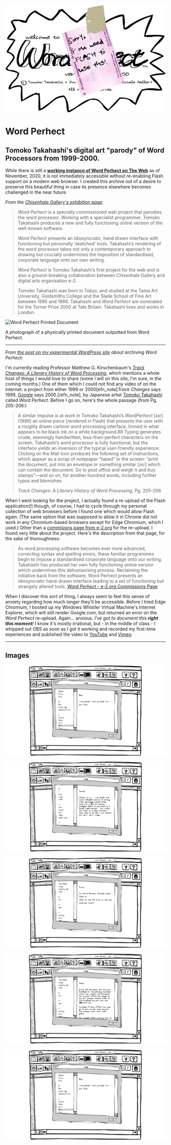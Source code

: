![Mail](wordperhect.e-2.org/images/perhect-noflash.gif)

# Word Perhect

## Tomoko Takahashi's digital art "parody" of Word Processors from 1999-2000.

While there is still a [**working instance of Word Perhect on The Web**](https://wordperhect.e-2.org/) as of November, 2020, it is not immediately accessible without re-enabling Flash support on a modern web browser. I created this archive out of a desire to preserve this beautiful thing in case its presence elsewhere becomes challenged in the near future.

*From the [Chisenhale Gallery's exhibition page](https://chisenhale.org.uk/exhibition/tomoko-takahashi/):*

> *Word Perhect* is a specially commissioned web project that parodies the word processor. Working with a specialist programmer, Tomoko Takahashi produces a new and fully functioning online version of the well-known software.
>
> *Word Perhect* presents an idiosyncratic, hand drawn interface with functioning but personally ‘sketched’ tools. Takahashi’s rendering of the word processor takes not only a contemporary approach to drawing but crucially undermines the imposition of standardised, corporate language onto our own writing.
>
> *Word Perhect* is Tomoko Takahashi’s first project for the web and is also a ground-breaking collaboration between Chisenhale Gallery and digital arts organisation e-2.
>
> Tomoko Takahashi was born in Tokyo, and studied at the Tama Art University, Goldsmiths College and the Slade School of Fine Art between 1985 and 1998. Takahashi and *Word Perhect* are nominated for the Turner Prize 2000 at Tate Britain. Takahashi lives and works in London.

![Word Perhect Printed Document](https://i.snap.as/Zp66mGms.jpeg)

A photograph of a physically printed document outputted from Word Perhect.

***

*From [the post on my experimental WordPress site](https://www.davidblue.wtf/word-perhect-tomoko-takahashi/) about archiving Word Perhect:*

I'm currently reading Professor Matthew G. Kirschenbaum's *[Track Changes: A Literary History of Word Processing](http://bit.ly/trackchangesharvard)*, which mentions a whole host of things I would love to share (some I will on this site, I'm sure, in the coming months.) One of them which I could not find any video of on the internet: a project from either 1999 or 2000[efn_note]*Track Changes* says 1999, [Google](https://g.co/kgs/Aes1Wg) says 2000.[/efn_note], by Japanese artist [Tomoko Takahashi](https://en.wikipedia.org/wiki/Tomoko_Takahashi) called *Word Perhect*. Before I go on, here's the whole passage (from Pg. 205-206:)

> A similar impulse is at work in Tomoko Takahashi’s *WordPerhect* [*sic*] (1999) an online piece (rendered in Flash) that presents the user with a roughly drawn cartoon word processing interface, limned in what appears to be black ink on a white background.88 Typing generates crude, seemingly handwritten, less-than-perfect characters on the screen. Takahashi’s word processor is fully functional, but the interface yields an inversion of the typical user-friendly experience. Clicking on the Mail icon produces the following set of instructions, which appear as a scrap of notepaper “taped” to the screen: “print the document, put into an envelope or something similar [*sic*] which can contain the document. Go to post office and weigh it and buy stamps”—and so on, for another hundred words, including further typos and blemishes.
>
> *Track Changes: A Literary History of Word Processing*, Pg. 205-206

When I went looking for the project, I actually found a re-upload of the Flash application(!) though, of course, I had to cycle through my personal collection of web browsers before I found one which would allow Flash again. (The same option that was supposed to allow it in Chrome did not work in any Chromium-based browsers except for Edge Chromium, which I used.) Other than a [commisions page from e-2.org](https://e-2.org/commissions/wordperhect.html) for the re-upload, I found very little about the project. Here's the description from that page, for the sake of thoroughness:

> As word processing software becomes ever more advanced, correcting syntax and spelling errors, these familiar programmes begin to impose a standardised corporate language onto our writing. 
> Takahashi has produced her own fully functioning online version which undermines this dehumanising process. Reclaiming the initiative back from the software, Word Perhect presents an idiosyncratic hand-drawn interface leading to a set of functioning but strangely altered tools.
> [*Word Perhect* - e-2.org Commissions Page](https://e-2.org/commissions/wordperhect.html)

When I discover this sort of thing, I always seem to feel this sense of anxiety regarding how much longer they'll be accessible. Before I tried Edge Chromium, I booted up my Windows Whistler Virtual Machine's Internet Explorer, which will still render Google.com, but returned an error on the *Word Perhect* re-upload. Again... anxious. *I've got to document this **right this moment**!* I know it's mostly irrational, but - in the middle of class - I whipped out OBS as soon as I got it working and recorded my first-time experiences and published the video to [YouTube](https://youtu.be/KXIJa5Ge_bY) and [Vimeo](https://vimeo.com/470409059). 

***

## Images

![Help](https://github.com/softwarehistorysociety/wordperhect/blob/9b47738886fbbb67dda29810cded84de3d921a3e/captures/WordPerhect%20(1).png)

![Help Smoke](https://github.com/softwarehistorysociety/wordperhect/blob/9b47738886fbbb67dda29810cded84de3d921a3e/captures/WordPerhect%20(3).png)

![Help Print](https://github.com/softwarehistorysociety/wordperhect/blob/9b47738886fbbb67dda29810cded84de3d921a3e/captures/WordPerhect%20(4).png)

![Help Mail](https://github.com/softwarehistorysociety/wordperhect/blob/9b47738886fbbb67dda29810cded84de3d921a3e/captures/WordPerhect%20-%20Mail.png)

![Help Eat](https://github.com/softwarehistorysociety/wordperhect/blob/0c582e641dbf001f37fb59ce942897e564b0ddc9/captures/WordPerhect%20(1).png)
